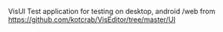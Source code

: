 VisUI Test application for testing on desktop, android /web from https://github.com/kotcrab/VisEditor/tree/master/UI
